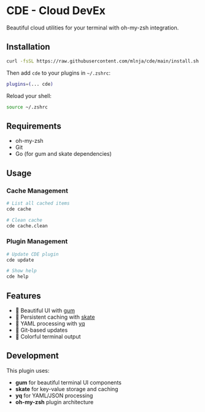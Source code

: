 # CDE - Cloud DevEx

Beautiful cloud utilities for your terminal with oh-my-zsh integration.

## Installation

```bash
curl -fsSL https://raw.githubusercontent.com/mlnja/cde/main/install.sh | bash
```

Then add `cde` to your plugins in `~/.zshrc`:
```bash
plugins=(... cde)
```

Reload your shell:
```bash
source ~/.zshrc
```

## Requirements

- oh-my-zsh
- Git
- Go (for gum and skate dependencies)

## Usage

### Cache Management
```bash
# List all cached items
cde cache

# Clean cache
cde cache.clean
```

### Plugin Management
```bash
# Update CDE plugin
cde update

# Show help
cde help
```

## Features

- 🎨 Beautiful UI with [gum](https://github.com/charmbracelet/gum)
- 💾 Persistent caching with [skate](https://github.com/charmbracelet/skate)
- 📄 YAML processing with [yq](https://github.com/mikefarah/yq)
- 🔄 Git-based updates
- 🌈 Colorful terminal output

## Development

This plugin uses:
- **gum** for beautiful terminal UI components
- **skate** for key-value storage and caching
- **yq** for YAML/JSON processing
- **oh-my-zsh** plugin architecture
